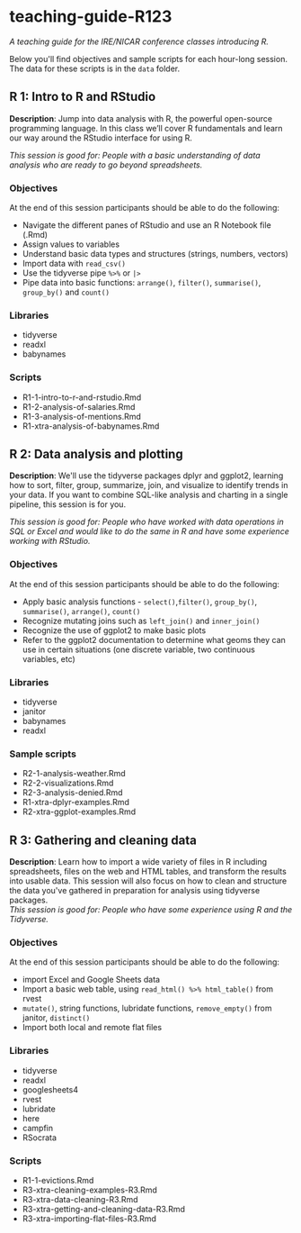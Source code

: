 # teaching-guide-R123

*A teaching guide for the IRE/NICAR conference classes introducing R.*

Below you'll find objectives and sample scripts for each hour-long session. The data for these scripts is in the `data` folder. 

## R 1: Intro to R and RStudio

**Description**: Jump into data analysis with R, the powerful open-source programming language. In this class we’ll cover R fundamentals and learn our way around the RStudio interface for using R.

*This session is good for: People with a basic understanding of data analysis who are ready to go beyond spreadsheets.*

### Objectives

At the end of this session participants should be able to do the following: 

- Navigate the different panes of RStudio and use an R Notebook file (.Rmd)
- Assign values to variables
- Understand basic data types and structures (strings, numbers, vectors)
- Import data with `read_csv()`
- Use the tidyverse pipe `%>%` or `|>`
- Pipe data into basic functions: `arrange()`, `filter()`, `summarise()`, `group_by()` and `count()`

### Libraries

- tidyverse
- readxl
- babynames

### Scripts

- R1-1-intro-to-r-and-rstudio.Rmd
- R1-2-analysis-of-salaries.Rmd
- R1-3-analysis-of-mentions.Rmd
- R1-xtra-analysis-of-babynames.Rmd

## R 2: Data analysis and plotting

**Description**: We'll use the tidyverse packages dplyr and ggplot2, learning how to sort, filter, group, summarize, join, and visualize to identify trends in your data. If you want to combine SQL-like analysis and charting in a single pipeline, this session is for you.

*This session is good for: People who have worked with data operations in SQL or Excel and would like to do the same in R and have some experience working with RStudio.*

### Objectives

At the end of this session participants should be able to do the following:

- Apply basic analysis functions - `select()`,`filter()`, `group_by()`, `summarise()`, `arrange()`, `count()`
- Recognize mutating joins such as `left_join()` and `inner_join()`
- Recognize the use of ggplot2 to make basic plots
- Refer to the ggplot2 documentation to determine what geoms they can use in certain situations (one discrete variable, two continuous variables, etc)

### Libraries

- tidyverse
- janitor
- babynames
- readxl

### Sample scripts

- R2-1-analysis-weather.Rmd
- R2-2-visualizations.Rmd
- R2-3-analysis-denied.Rmd
- R1-xtra-dplyr-examples.Rmd
- R2-xtra-ggplot-examples.Rmd

## R 3: Gathering and cleaning data

**Description**: Learn how to import a wide variety of files in R including spreadsheets,  files on the web and HTML tables, and transform the results into usable data. This session will also focus on how to clean and structure the data you've gathered in preparation for analysis using tidyverse packages.\
*This session is good for: People who have some experience using R and the Tidyverse.*

### Objectives

At the end of this session participants should be able to do the following:

- import Excel and Google Sheets data
- Import a basic web table, using `read_html() %>% html_table()` from rvest
- `mutate()`, string functions, lubridate functions, `remove_empty()` from janitor, `distinct()`
- Import both local and remote flat files

### Libraries

- tidyverse
- readxl
- googlesheets4
- rvest
- lubridate
- here
- campfin
- RSocrata

### Scripts

- R1-1-evictions.Rmd
- R3-xtra-cleaning-examples-R3.Rmd
- R3-xtra-data-cleaning-R3.Rmd
- R3-xtra-getting-and-cleaning-data-R3.Rmd
- R3-xtra-importing-flat-files-R3.Rmd
 
